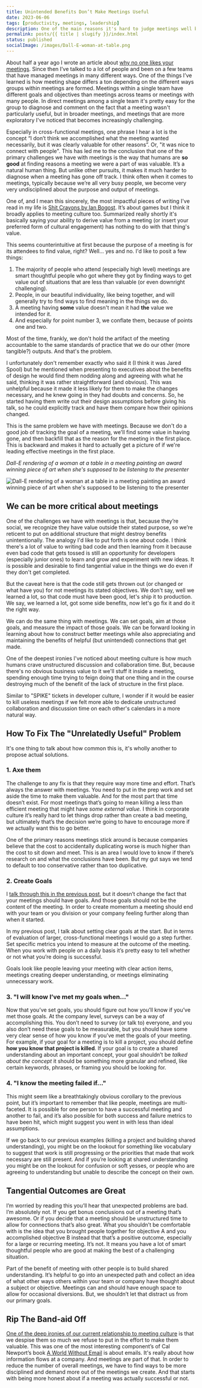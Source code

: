```yaml
---
title: Unintended Benefits Don’t Make Meetings Useful
date: 2023-06-06
tags: [productivity, meetings, leadership]
description: One of the main reasons it's hard to judge meetings well because we can't help but find them so useful, even when they're not.
permalink: posts/{{ title | slugify }}/index.html
status: published
socialImage: /images/Dall-E-woman-at-table.png
---
```


About half a year ago I wrote an article about [why no one likes your meetings](http://localhost:8080/posts/how-to-maybe-lead-a-good-meeting/). Since then I’ve talked to a lot of people and been on a few teams that have managed meetings in many different ways. One of the things I’ve learned is how meeting shape differs a ton depending on the different ways groups within meetings are formed. Meetings within a single team have different goals and objectives than meetings across teams or meetings with many people. In direct meetings among a single team it's pretty easy for the group to diagnose and comment on the fact that a meeting wasn't particularly useful, but in broader meetings, and meetings that are more exploratory I've noticed that becomes increasingly challenging.

Especially in cross-functional meetings, one phrase I hear a lot is the concept “I don’t think we accomplished what the meeting wanted necessarily, but it was clearly valuable for other reasons”. Or, "it was nice to connect with people". This has led me to the conclusion that one of the primary challenges we have with meetings is the way that humans are **so good** at finding reasons a meeting we were a part of was valuable. It’s a natural human thing. But unlike other pursuits, it makes it much harder to diagnose when a meeting has gone off track. I think often when it comes to meetings, typically because we’re all very busy people, we become very very undisciplined about the purpose and output of meetings.

One of, and I mean this sincerely, the most impactful pieces of writing I've read in my life is [Shit Crayons by Ian Bogost](http://bogost.com/writing/shit_crayons/). It’s about games but I think it broadly applies to meeting culture too. Summarized really shortly it's basically saying your ability to derive value from a meeting (or insert your preferred form of cultural engagement) has nothing to do with that thing's value.

This seems counterintuitive at first because the purpose of a meeting is for its attendees to find value, right? Well... yes and no. I'd like to posit a few things:

1. The majority of people who attend (especially high level) meetings are smart thoughtful people who got where they got by finding ways to get value out of situations that are less than valuable (or even downright challenging).
2. People, in our beautiful individuality, like being together, and will generally try to find ways to find meaning in the things we do.
3. A meeting having **some** value doesn't mean it had **the** value we intended for it.
4. And especially for point number 3, we conflate them, because of points one and two.

Most of the time, frankly, we don't hold the artifact of the meeting accountable to the same standards of practice that we do our other (more tangible?) outputs. And that's the problem.

I unfortunately don't remember exactly who said it (I think it was Jared Spool) but he mentioned when presenting to executives about the benefits of design he would find them nodding along and agreeing with what he said, thinking it was rather straightforward (and obvious). This was unhelpful because it made it less likely for them to make the changes necessary, and he knew going in they had doubts and concerns. So, he started having them write out their design assumptions before giving his talk, so he could explicitly track and have them compare how their opinions changed.

This is the same problem we have with meetings. Because we don't do a good job of tracking the goal of a meeting, we'll find some value in having gone, and then backfill that as the reason for the meeting in the first place. This is backward and makes it hard to actually get a picture of if we're leading effective meetings in the first place.

_Dall-E rendering of a woman at a table in a meeting painting an award winning piece of art when she's supposed to be listening to the presenter_

![Dall-E rendering of a woman at a table in a meeting painting an award winning piece of art when she's supposed to be listening to the presenter](/images/Dall-E-woman-at-table.png)

## We can be more critical about meetings

One of the challenges we have with meetings is that, because they’re social, we recognize they have value outside their stated purpose, so we’re reticent to put on additional structure that might destroy benefits unintentionally. The analogy I'd like to put forth is one about code. I think there's a lot of value to writing bad code and then learning from it because even bad code that gets tossed is still an opportunity for developers (especially junior ones) to learn and grow and experiment with new ideas. It is possible and desirable to find tangential value in the things we do even if they don't get completed.

But the caveat here is that the code still gets thrown out (or changed or what have you) for not meetings its stated objectives. We don't say, well we learned a lot, so that code must have been good, let's ship it to production. We say, we learned a lot, got some side benefits, now let's go fix it and do it the right way.

We can do the same thing with meetings. We can set goals, aim at those goals, and measure the impact of those goals. We can be forward looking in learning about how to construct better meetings while also appreciating and maintaining the benefits of helpful (but unintended) connections that get made.

<aside class="content__aside">
One of the deepest ironies I've noticed about meeting culture is how much humans crave unstructured discussion and collaboration time. But, because there's no obvious business value to it we'll stuff it inside a meeting, spending enough time trying to feign doing that one thing and in the course destroying much of the benefit of the lack of structure in the first place.

Similar to "SPIKE" tickets in developer culture, I wonder if it would be easier to kill useless meetings if we felt more able to dedicate unstructured collaboration and discussion time on each other's calendars in a more natural way.

</aside>

## How To Fix The "Unrelatedly Useful" Problem

It's one thing to talk about how common this is, it's wholly another to propose actual solutions.

### 1. Axe them

The challenge to any fix is that they require way more time and effort. That’s always the answer with meetings. You need to put in the prep work and set aside the time to make them valuable. And for the most part that time doesn’t exist. For most meetings that’s going to mean killing a less than efficient meeting that might have _some external value._ I think in corporate culture it’s really hard to let things drop rather than create a bad meeting, but ultimately that’s the decision we’re going to have to encourage more if we actually want this to go better.

One of the primary reasons meetings stick around is because companies believe that the cost to accidentally duplicating worse is much higher than the cost to sit down and meet. This is an area I would love to know if there’s research on and what the conclusions have been. But my gut says we tend to default to too conservative rather than too duplicative.

### 2. Create Goals

I [talk through this in the previous post](/posts/how-to-maybe-lead-a-good-meeting/#1Meetingsshouldhaveapoint), but it doesn’t change the fact that your meetings should have goals. And those goals should not be the content of the meeting. In order to create momentum a meeting should end with your team or you division or your company feeling further along than when it started.

In my previous post, I talk about setting clear goals at the start. But in terms of evaluation of larger, cross-functional meetings I would go a step further. Set specific metrics you intend to measure at the outcome of the meeting. When you work with people on a daily basis it’s pretty easy to tell whether or not what you’re doing is successful.

Goals look like people leaving your meeting with clear action items, meetings creating deeper understanding, or meetings eliminating unnecessary work.

### 3. "I will know I’ve met my goals when…"

Now that you’ve set goals, you should figure out how you’ll know if you’ve met those goals. At the company level, surveys can be a way of accomplishing this. You don’t need to survey (or talk to) everyone, and you also don’t need these goals to be measurable, but you should have some very clear sense of how you know if you’ve met the goals of your meeting. For example, if your goal for a meeting is to kill a project, you should define **how you know that project is killed**. If your goal is to create a shared understanding about an important concept, your goal shouldn’t be _talked about the concept_ it should be something more granular and refined, like certain keywords, phrases, or framing you should be looking for.

### 4. "I know the meeting failed if…"

This might seem like a breathtakingly obvious corollary to the previous point, but it’s important to remember that like people, meetings are multi-faceted. It is possible for one person to have a successful meeting and another to fail, and it’s also possible for both success and failure metrics to have been hit, which might suggest you went in with less than ideal assumptions.

If we go back to our previous examples (killing a project and building shared understanding), you might be on the lookout for something like vocabulary to suggest that work is still progressing or the priorities that made that work necessary are still present. And if you’re looking at shared understanding you might be on the lookout for confusion or soft yesses, or people who are agreeing to understanding but unable to describe the concept on their own.

## Tangential Outcomes are Great

I’m worried by reading this you’ll hear that unexpected problems are bad. I’m absolutely not. If you get bonus conclusions out of a meeting that’s awesome. Or if you decide that a meeting should be unstructured time to allow for connections that’s also great. What you shouldn’t be comfortable with is the idea that you brought people together for objective A and you accomplished objective B instead that that’s a positive outcome, especially for a large or recurring meeting. It’s not. It means you have a lot of smart thoughtful people who are good at making the best of a challenging situation.

Part of the benefit of meeting with other people is to build shared understanding. It’s helpful to go into an unexpected path and collect an idea of what other ways others within your team or company have thought about a subject or objective. Meetings can and should have enough space to allow for occasional diversions. But, we shouldn’t let that distract us from our primary goals.

## Rip The Band-aid Off

[One of the deep ironies of our current relationship to meeting culture](https://medium.com/@ElizAyer/meetings-are-the-work-9e429dde6aa3) is that we despise them so much we refuse to put in the effort to make them valuable. This was one of the most interesting component’s of Cal Newport’s book [A World Without Email](/posts/why-personal-productivity-boosts-don-t-work/) is about emails. It's really about how information flows at a company. And meetings are part of that. In order to reduce the number of overall meetings, we have to find ways to be more disciplined and demand more out of the meetings we create. And that starts with being more honest about if a meeting was actually successful or not.
